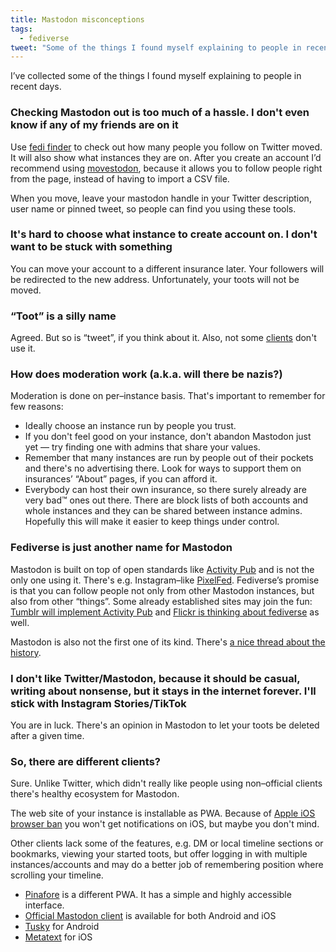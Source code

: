 ```yaml
---
title: Mastodon misconceptions
tags:
  - fediverse
tweet: "Some of the things I found myself explaining to people in recent days about #fediverse and #mastodon."
---
```


I’ve collected some of the things I found myself explaining to people in
recent days.


### Checking Mastodon out is too much of a hassle. I don't even know if any of my friends are on it

Use [fedi finder](https://fedifinder.glitch.me) to check out how many
people you follow on Twitter moved. It will also show what instances
they are on. After you create an account I’d recommend using
[movestodon](https://www.movetodon.org), because it allows you to follow
people right from the page, instead of having to import a CSV file.

When you move, leave your mastodon handle in your Twitter description,
user name or pinned tweet, so people can find you using these tools.

### It's hard to choose what instance to create account on. I don't want to be stuck with something

You can move your account to a different insurance later. Your followers
will be redirected to the new address. Unfortunately, your toots will
not be moved.

### “Toot” is a silly name

Agreed. But so is “tweet”, if you think about it. Also, not some
[clients](#user-content-clients) don't use it.

### How does moderation work (a.k.a. will there be nazis?)

Moderation is done on per–instance basis. That's important to remember
for few reasons:

- Ideally choose an instance run by people you trust.
- If you don't feel good on your instance, don't abandon Mastodon just
  yet — try finding one with admins that share your values.
- Remember that many instances are run by people out of their pockets
  and there's no advertising there. Look for ways to support them on
  insurances’ “About” pages, if you can afford it.
- Everybody can host their own insurance, so there surely already are
  very bad™️ ones out there. There are block lists of both accounts and
  whole instances and they can be shared between instance admins.
  Hopefully this will make it easier to keep things under control.

### Fediverse is just another name for Mastodon

Mastodon is built on top of open standards like [Activity
Pub](https://activitypub.rocks) and is not the only one using it.
There's e.g. Instagram–like [PixelFed](https://pixelfed.org).
Fediverse’s promise is that you can follow people not only from other
Mastodon instances, but also from other “things”. Some already
established sites may join the fun: [Tumblr will implement Activity
Pub](https://techcrunch.com/2022/11/21/tumblr-to-add-support-for-activitypub-the-social-protocol-powering-mastodon-and-other-apps)
and [Flickr is thinking about
fediverse](https://techcrunch.com/2022/11/28/flickr-weighs-support-for-activitypub-the-social-protocol-powering-twitter-alternative-mastodon)
as well.

Mastodon is also not the first one of its kind. There's [a nice thread
about the history](https://kind.social/@f00fc7c8/109407989829565640).

### I don't like Twitter/Mastodon, because it should be casual, writing about nonsense, but it stays in the internet forever. I'll stick with Instagram Stories/TikTok

You are in luck. There's an opinion in Mastodon to let your toots be
deleted after a given time.

### <span id="user-content-clients">So, there are different clients?</span>

Sure. Unlike Twitter, which didn't really like people using non–official
clients there's healthy ecosystem for Mastodon.

The web site of your instance is installable as PWA. Because of [Apple
iOS browser
ban](https://thenewstack.io/apples-browser-engine-ban-is-holding-back-web-app-innovation)
you won't get notifications on iOS, but maybe you don't mind.

Other clients lack some of the features, e.g. DM or local timeline
sections or bookmarks, viewing your started toots, but offer logging in
with multiple instances/accounts and may do a better job of remembering
position where scrolling your timeline.

- [Pinafore](https://pinafore.social) is a different PWA. It has a
  simple and highly accessible interface.
- [Official Mastodon client](https://joinmastodon.org/apps)
  is available for both Android and iOS
- [Tusky](https://play.google.com/store/apps/details?id=com.keylesspalace.tusky)
  for Android
- [Metatext](https://apps.apple.com/us/app/metatext/id1523996615)
  for iOS
